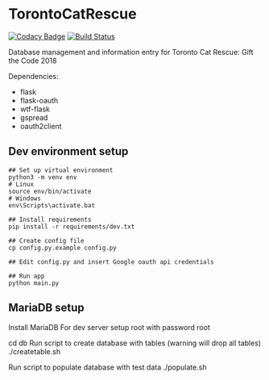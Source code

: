# TorontoCatRescue

[![Codacy Badge](https://api.codacy.com/project/badge/Grade/78ed1a955c244fc1b2436a425a354f0e)](https://app.codacy.com/app/wipash/TorontoCatRescue?utm_source=github.com&utm_medium=referral&utm_content=wipash/TorontoCatRescue&utm_campaign=Badge_Grade_Dashboard)
[![Build Status](https://travis-ci.com/wipash/TorontoCatRescue.svg?branch=master)](https://travis-ci.com/wipash/TorontoCatRescue)

Database management and information entry for Toronto Cat Rescue: Gift the Code 2018

Dependencies:

- flask
- flask-oauth
- wtf-flask
- gspread
- oauth2client

## Dev environment setup

    ## Set up virtual environment
    python3 -m venv env
    # Linux
    source env/bin/activate
    # Windows
    env\Scripts\activate.bat

    ## Install requirements
    pip install -r requirements/dev.txt

    ## Create config file
    cp config.py.example config.py

    ## Edit config.py and insert Google oauth api credentials

    ## Run app
    python main.py

## MariaDB setup

   Install MariaDB
   For dev server setup root with password root

   cd db
   Run script to create database with tables (warning will drop all tables)
   ./createtable.sh

   Run script to populate database with test data
   ./populate.sh
